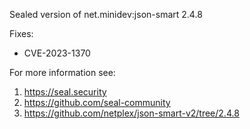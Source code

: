 Sealed version of net.minidev:json-smart 2.4.8

Fixes:
- CVE-2023-1370

For more information see:
  1. https://seal.security
  2. https://github.com/seal-community
  3. https://github.com/netplex/json-smart-v2/tree/2.4.8

